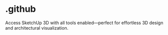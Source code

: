 # .github
Access SketchUp 3D with all tools enabled—perfect for effortless 3D design and architectural visualization.
